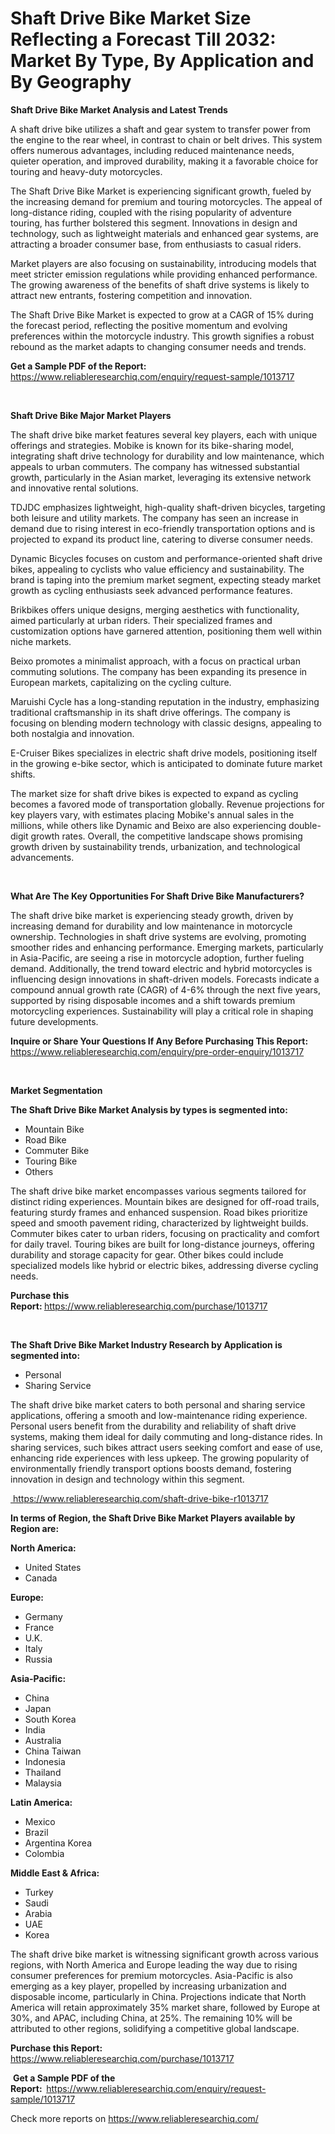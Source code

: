 <p><h1>Shaft Drive Bike Market Size Reflecting a Forecast Till 2032: Market By Type, By Application and By Geography</h1></p><p><strong>Shaft Drive Bike Market Analysis and Latest Trends</strong></p>
<p><p>A shaft drive bike utilizes a shaft and gear system to transfer power from the engine to the rear wheel, in contrast to chain or belt drives. This system offers numerous advantages, including reduced maintenance needs, quieter operation, and improved durability, making it a favorable choice for touring and heavy-duty motorcycles.</p><p>The Shaft Drive Bike Market is experiencing significant growth, fueled by the increasing demand for premium and touring motorcycles. The appeal of long-distance riding, coupled with the rising popularity of adventure touring, has further bolstered this segment. Innovations in design and technology, such as lightweight materials and enhanced gear systems, are attracting a broader consumer base, from enthusiasts to casual riders.</p><p>Market players are also focusing on sustainability, introducing models that meet stricter emission regulations while providing enhanced performance. The growing awareness of the benefits of shaft drive systems is likely to attract new entrants, fostering competition and innovation.</p><p>The Shaft Drive Bike Market is expected to grow at a CAGR of 15% during the forecast period, reflecting the positive momentum and evolving preferences within the motorcycle industry. This growth signifies a robust rebound as the market adapts to changing consumer needs and trends.</p></p>
<p><strong>Get a Sample PDF of the Report:&nbsp;</strong> <a href="https://www.reliableresearchiq.com/enquiry/request-sample/1013717?utm_campaign=2245&utm_medium=2&utm_source=Github&utm_content=ia&utm_term=08022025&utm_id=shaft-drive-bike">https://www.reliableresearchiq.com/enquiry/request-sample/1013717</a></p>
<p>&nbsp;</p>
<p><strong>Shaft Drive Bike Major Market Players</strong></p>
<p><p>The shaft drive bike market features several key players, each with unique offerings and strategies. Mobike is known for its bike-sharing model, integrating shaft drive technology for durability and low maintenance, which appeals to urban commuters. The company has witnessed substantial growth, particularly in the Asian market, leveraging its extensive network and innovative rental solutions.</p><p>TDJDC emphasizes lightweight, high-quality shaft-driven bicycles, targeting both leisure and utility markets. The company has seen an increase in demand due to rising interest in eco-friendly transportation options and is projected to expand its product line, catering to diverse consumer needs.</p><p>Dynamic Bicycles focuses on custom and performance-oriented shaft drive bikes, appealing to cyclists who value efficiency and sustainability. The brand is taping into the premium market segment, expecting steady market growth as cycling enthusiasts seek advanced performance features.</p><p>Brikbikes offers unique designs, merging aesthetics with functionality, aimed particularly at urban riders. Their specialized frames and customization options have garnered attention, positioning them well within niche markets.</p><p>Beixo promotes a minimalist approach, with a focus on practical urban commuting solutions. The company has been expanding its presence in European markets, capitalizing on the cycling culture.</p><p>Maruishi Cycle has a long-standing reputation in the industry, emphasizing traditional craftsmanship in its shaft drive offerings. The company is focusing on blending modern technology with classic designs, appealing to both nostalgia and innovation.</p><p>E-Cruiser Bikes specializes in electric shaft drive models, positioning itself in the growing e-bike sector, which is anticipated to dominate future market shifts.</p><p>The market size for shaft drive bikes is expected to expand as cycling becomes a favored mode of transportation globally. Revenue projections for key players vary, with estimates placing Mobike's annual sales in the millions, while others like Dynamic and Beixo are also experiencing double-digit growth rates. Overall, the competitive landscape shows promising growth driven by sustainability trends, urbanization, and technological advancements.</p></p>
<p>&nbsp;</p>
<p><strong>What Are The Key Opportunities For Shaft Drive Bike Manufacturers?</strong></p>
<p><p>The shaft drive bike market is experiencing steady growth, driven by increasing demand for durability and low maintenance in motorcycle ownership. Technologies in shaft drive systems are evolving, promoting smoother rides and enhancing performance. Emerging markets, particularly in Asia-Pacific, are seeing a rise in motorcycle adoption, further fueling demand. Additionally, the trend toward electric and hybrid motorcycles is influencing design innovations in shaft-driven models. Forecasts indicate a compound annual growth rate (CAGR) of 4-6% through the next five years, supported by rising disposable incomes and a shift towards premium motorcycling experiences. Sustainability will play a critical role in shaping future developments.</p></p>
<p><strong>Inquire or Share Your Questions If Any Before Purchasing This Report:</strong> <a href="https://www.reliableresearchiq.com/enquiry/pre-order-enquiry/1013717?utm_campaign=2245&utm_medium=2&utm_source=Github&utm_content=ia&utm_term=08022025&utm_id=shaft-drive-bike">https://www.reliableresearchiq.com/enquiry/pre-order-enquiry/1013717</a></p>
<p>&nbsp;</p>
<p><strong>Market Segmentation</strong></p>
<p><strong>The Shaft Drive Bike Market Analysis by types is segmented into:</strong></p>
<p><ul><li>Mountain Bike</li><li>Road Bike</li><li>Commuter Bike</li><li>Touring Bike</li><li>Others</li></ul></p>
<p><p>The shaft drive bike market encompasses various segments tailored for distinct riding experiences. Mountain bikes are designed for off-road trails, featuring sturdy frames and enhanced suspension. Road bikes prioritize speed and smooth pavement riding, characterized by lightweight builds. Commuter bikes cater to urban riders, focusing on practicality and comfort for daily travel. Touring bikes are built for long-distance journeys, offering durability and storage capacity for gear. Other bikes could include specialized models like hybrid or electric bikes, addressing diverse cycling needs.</p></p>
<p><strong>Purchase this Report:&nbsp;</strong><a href="https://www.reliableresearchiq.com/purchase/1013717?utm_campaign=2245&utm_medium=2&utm_source=Github&utm_content=ia&utm_term=08022025&utm_id=shaft-drive-bike">https://www.reliableresearchiq.com/purchase/1013717</a></p>
<p>&nbsp;</p>
<p><strong>The Shaft Drive Bike Market Industry Research by Application is segmented into:</strong></p>
<p><ul><li>Personal</li><li>Sharing Service</li></ul></p>
<p><p>The shaft drive bike market caters to both personal and sharing service applications, offering a smooth and low-maintenance riding experience. Personal users benefit from the durability and reliability of shaft drive systems, making them ideal for daily commuting and long-distance rides. In sharing services, such bikes attract users seeking comfort and ease of use, enhancing ride experiences with less upkeep. The growing popularity of environmentally friendly transport options boosts demand, fostering innovation in design and technology within this segment.</p></p>
<p><a href="https://www.reliableresearchiq.com/shaft-drive-bike-r1013717?utm_campaign=2245&utm_medium=2&utm_source=Github&utm_content=ia&utm_term=08022025&utm_id=shaft-drive-bike">&nbsp;https://www.reliableresearchiq.com/shaft-drive-bike-r1013717</a></p>
<p><strong>In terms of Region, the Shaft Drive Bike Market Players available by Region are:</strong></p>
<p>
    <p> <strong> North America: </strong>
        <ul>
            <li>United States</li>
            <li>Canada</li>
        </ul>
        </p> 
    <p> <strong> Europe: </strong>
        <ul>
            <li>Germany</li>
            <li>France</li>
            <li>U.K.</li>
            <li>Italy</li>
            <li>Russia</li>
        </ul>
        </p> 
    <p> <strong> Asia-Pacific: </strong>
        <ul>
            <li>China</li>
            <li>Japan</li>
            <li>South Korea</li>
            <li>India</li>
            <li>Australia</li>
            <li>China Taiwan</li>
            <li>Indonesia</li>
            <li>Thailand</li>
            <li>Malaysia</li>
        </ul>
        </p> 
    <p> <strong> Latin America: </strong>
        <ul>
            <li>Mexico</li>
            <li>Brazil</li>
            <li>Argentina Korea</li>
            <li>Colombia</li>
        </ul>
        </p> 
    <p> <strong> Middle East & Africa: </strong>
        <ul>
            <li>Turkey</li>
            <li>Saudi</li>
            <li>Arabia</li>
            <li>UAE</li>
            <li>Korea</li>
        </ul>
    </p>
    </p>
<p><p>The shaft drive bike market is witnessing significant growth across various regions, with North America and Europe leading the way due to rising consumer preferences for premium motorcycles. Asia-Pacific is also emerging as a key player, propelled by increasing urbanization and disposable income, particularly in China. Projections indicate that North America will retain approximately 35% market share, followed by Europe at 30%, and APAC, including China, at 25%. The remaining 10% will be attributed to other regions, solidifying a competitive global landscape.</p></p>
<p><strong>Purchase this Report: </strong><a href="https://www.reliableresearchiq.com/purchase/1013717?utm_campaign=2245&utm_medium=2&utm_source=Github&utm_content=ia&utm_term=08022025&utm_id=shaft-drive-bike">https://www.reliableresearchiq.com/purchase/1013717</a></p>
<p>&nbsp;<strong>Get a Sample PDF of the Report:&nbsp;&nbsp;</strong><a href="https://www.reliableresearchiq.com/enquiry/request-sample/1013717?utm_campaign=2245&utm_medium=2&utm_source=Github&utm_content=ia&utm_term=08022025&utm_id=shaft-drive-bike">https://www.reliableresearchiq.com/enquiry/request-sample/1013717</a></p>
<p><strong></strong></p>
<p>Check more reports on <a href="https://www.reliableresearchiq.com/?utm_campaign=2245&utm_medium=2&utm_source=Github&utm_content=ia&utm_term=08022025&utm_id=shaft-drive-bike">https://www.reliableresearchiq.com/</a></p>